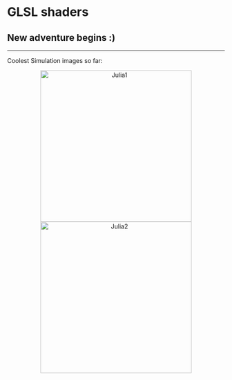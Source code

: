 <h1> GLSL shaders</h1>
<h2>New adventure begins :)</h2>
<hr>

Coolest Simulation images so far:
<p align="center">
  <img src="https://github.com/LukeGorgadze/GLSL/blob/master/Fractals/Images/Julia1.png" width="350" title="Julia1">
  <img src="https://github.com/LukeGorgadze/GLSL/blob/master/Fractals/Images/Julia2.png" width="350" alt="Julia2">
</p>
